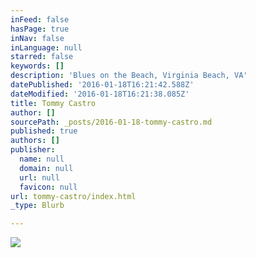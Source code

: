 ```yaml
---
inFeed: false
hasPage: true
inNav: false
inLanguage: null
starred: false
keywords: []
description: 'Blues on the Beach, Virginia Beach, VA'
datePublished: '2016-01-18T16:21:42.588Z'
dateModified: '2016-01-18T16:21:38.085Z'
title: Tommy Castro
author: []
sourcePath: _posts/2016-01-18-tommy-castro.md
published: true
authors: []
publisher:
  name: null
  domain: null
  url: null
  favicon: null
url: tommy-castro/index.html
_type: Blurb

---
```

![](https://the-grid-user-content.s3-us-west-2.amazonaws.com/b7c680ff-0361-4990-94eb-9e61363b0729.jpg)